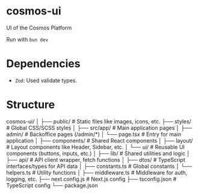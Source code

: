 # cosmos-ui

UI of the Cosmos Platform

Run with `bun dev`

# Dependencies

- `Zod`: Used validate types.

# Structure

cosmos-ui/
│
├── public/                # Static files like images, icons, etc.
├── styles/                # Global CSS/SCSS styles
│
├── src/app/               # Main application pages
│   ├── admin/             # Backoffice pages (/admin/*)
│   └── page.tsx           # Entry for main application 
│
├── components/           # Shared React components
│   ├── layout/            # Layout components like Header, Sidebar, etc.
│   └── ui/                # Reusable UI components (buttons, inputs, etc.)
│
├── lib/                  # Shared utilities and logic
│   ├── api/               # API client wrapper, fetch functions
│   ├── dtos/              # TypeScript interfaces/types for API data
│   ├── constants.ts       # Global constants
│   └── helpers.ts         # Utility functions
│
├── middleware.ts         # Middleware for auth, logging, etc.
├── next.config.js        # Next.js config
├── tsconfig.json         # TypeScript config
└── package.json
